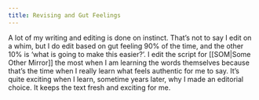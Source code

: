```yaml
---
title: Revising and Gut Feelings
---
```

A lot of my writing and editing is done on instinct. That’s not to say I edit on a whim, but I do edit based on gut feeling 90% of the time, and the other 10% is ‘what is going to make this easier?’. I edit the script for [[SOM|Some Other Mirror]] the most when I am learning the words themselves because that’s the time when I really learn what feels authentic for me to say. It’s quite exciting when I learn, sometime years later, why I made an editorial choice. It keeps the text fresh and exciting for me.

